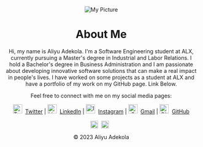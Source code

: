 <!DOCTYPE html>
<html lang="en">
<head>
  <meta charset="UTF-8">
  <title>About Me</title>
  <style>
    .logo {
      width: 24px;
      height: 24px;
      margin-right: 8px;
    }
    .github-stats {
      display: flex;
      justify-content: center;
      margin-top: 16px;
    }
    .github-stats img {
      height: 20px;
      margin-right: 8px;
    }
  </style>
</head>
<body>
  <div style="text-align:center;">
    <img src="https://pbs.twimg.com/profile_images/1635280999780356097/XCQeqNuy_400x400.jpg" alt="My Picture">
    <h1>About Me</h1>
    <p>Hi, my name is Aliyu Adekola. I'm a Software Engineering student at ALX, currently pursuing a Master's degree in Industrial and Labor Relations. I hold a Bachelor's degree in Business Administration and I am passionate about developing innovative software solutions that can make a real impact in people's lives. I have worked on some projects as a student at ALX and have a portfolio of my work on my GitHub page. Link Below.</p>
    <p>Feel free to connect with me on my social media pages:</p>
    <p>
      <a href="https://twitter.com/realkingtino"><img class="logo" src="https://i.imgur.com/Vuw4svt.png" alt="Twitter logo">Twitter</a> |
      <a href="https://www.linkedin.com/in/adekola-aliyu-a46484269"><img class="logo" src="https://i.imgur.com/Tl7tPQ3.png" alt="LinkedIn logo">LinkedIn</a> |
      <a href="https://instagram.com/santiiino__"><img class="logo" src="https://i.imgur.com/Xx0C0rC.png" alt="Instagram logo">Instagram</a> |
      <a href="mailto:tmowizzy@gmail.com"><img class="logo" src="https://i.imgur.com/qz5FsMl.png" alt="Gmail logo">Gmail</a> |
      <a href="https://github.com/RealKingTino"><img class="logo" src="https://i.imgur.com/4oeI6Tn.png" alt="GitHub logo">GitHub</a>
    </p>
    <div class="github-stats">
      <img src="https://github-readme-stats.vercel.app/api?username=RealKingTino&show_icons=true&theme=dracula" alt="GitHub stats">
      <img src="https://komarev.com/ghpvc/?username=RealKingTino&color=blueviolet" alt="Profile views">
    </div>
  </div>
  <footer>
    <p align="center">© 2023 Aliyu Adekola</p>
  </footer>
</body>
</html>

